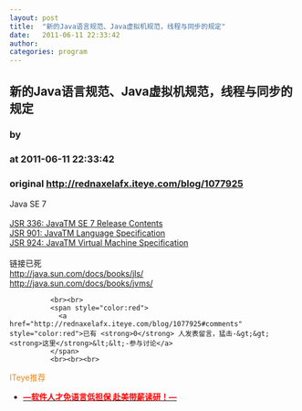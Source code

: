 ```yaml
---
layout: post
title:  "新的Java语言规范、Java虚拟机规范，线程与同步的规定"
date:   2011-06-11 22:33:42
author: 
categories: program
---
```


## 新的Java语言规范、Java虚拟机规范，线程与同步的规定
### by 
### at 2011-06-11 22:33:42
### original <http://rednaxelafx.iteye.com/blog/1077925>

Java SE 7
<br>
<br><a href="http://www.jcp.org/en/jsr/detail?id=336">JSR 336: JavaTM SE 7 Release Contents</a>
<br><a href="http://www.jcp.org/en/jsr/detail?id=901">JSR 901: JavaTM Language Specification</a>
<br><a href="http://www.jcp.org/en/jsr/detail?id=924">JSR 924: JavaTM Virtual Machine Specification</a>
<br>
<br>链接已死
<br><a href="http://java.sun.com/docs/books/jls/">http://java.sun.com/docs/books/jls/</a>
<br><a href="http://java.sun.com/docs/books/jvms/">http://java.sun.com/docs/books/jvms/</a>
              
              <br><br>
              <span style="color:red">
                <a href="http://rednaxelafx.iteye.com/blog/1077925#comments" style="color:red">已有 <strong>0</strong> 人发表留言，猛击-&gt;&gt;<strong>这里</strong>&lt;&lt;-参与讨论</a>
              </span>
              <br><br><br>
<span style="color:#e28822">ITeye推荐</span>
<br>
<ul><li><a href="http://rednaxelafx.iteye.com/clicks/433"><span style="color:red;font-weight:bold">—软件人才免语言低担保 赴美带薪读研！— </span></a></li></ul>
<br><br><br>